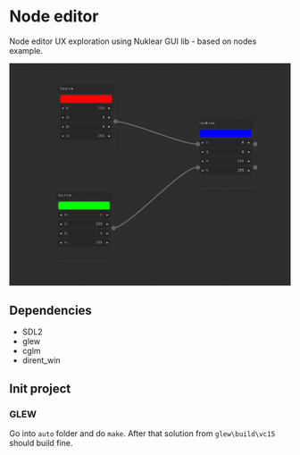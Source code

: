 # Node editor

Node editor UX exploration using Nuklear GUI lib - based on nodes example.

![](thumb.jpg)


## Dependencies

- SDL2
- glew
- cglm
- dirent_win

## Init project

### GLEW

Go into `auto` folder and do `make`. After that solution from `glew\build\vc15`
should build fine.
